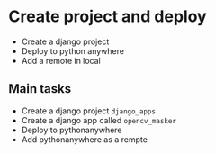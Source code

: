 # Create project and deploy

- Create a django project
- Deploy to python anywhere
- Add a remote in local

## Main tasks

- Create a django project `django_apps`
- Create a django app called `opencv_masker`
- Deploy to pythonanywhere
- Add pythonanywhere as a rempte
